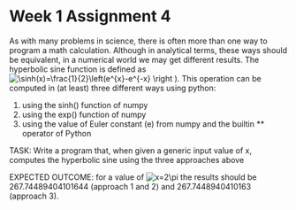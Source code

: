 # Week 1 Assignment 4

As with many problems in science, there is often more than one way to program a math calculation. 
Although in analytical terms, these ways should be equivalent, in a numerical world we may get different results.
The hyperbolic sine function is defined as 
<img src="https://latex.codecogs.com/gif.latex?\sinh(x)=\frac{1}{2}\left(e^{x}-e^{-x}&space;\right&space;)" title="\sinh(x)=\frac{1}{2}\left(e^{x}-e^{-x} \right )" />. 
This operation can be computed in (at least) three different ways using python:

1. using the sinh() function of numpy
2. using the exp() function of numpy
3. using the value of Euler constant (e) from numpy and the builtin ** operator of Python 

TASK: Write a program that, when given a generic input value of x, computes the hyperbolic sine using the three approaches above

EXPECTED OUTCOME: for a value of <img src="https://latex.codecogs.com/gif.latex?x=2\pi" title="x=2\pi" /> the results should be 267.74489404101644 (approach 1 and 2) and 267.7448940410163 (approach 3).
